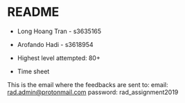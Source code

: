 # README


* Long Hoang Tran - s3635165

* Arofando Hadi - s3618954

* Highest level attempted: 80+

* Time sheet



This is the email where the feedbacks are sent to:
email:    rad.admin@protonmail.com
password: rad_assignment2019
